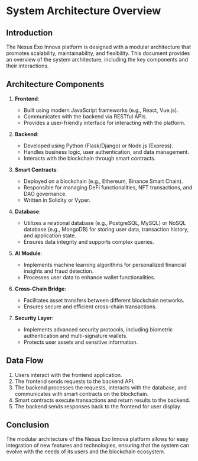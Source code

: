 # System Architecture Overview

## Introduction

The Nexus Exo Innova platform is designed with a modular architecture that promotes scalability, maintainability, and flexibility. This document provides an overview of the system architecture, including the key components and their interactions.

## Architecture Components

1. **Frontend**:
   - Built using modern JavaScript frameworks (e.g., React, Vue.js).
   - Communicates with the backend via RESTful APIs.
   - Provides a user-friendly interface for interacting with the platform.

2. **Backend**:
   - Developed using Python (Flask/Django) or Node.js (Express).
   - Handles business logic, user authentication, and data management.
   - Interacts with the blockchain through smart contracts.

3. **Smart Contracts**:
   - Deployed on a blockchain (e.g., Ethereum, Binance Smart Chain).
   - Responsible for managing DeFi functionalities, NFT transactions, and DAO governance.
   - Written in Solidity or Vyper.

4. **Database**:
   - Utilizes a relational database (e.g., PostgreSQL, MySQL) or NoSQL database (e.g., MongoDB) for storing user data, transaction history, and application state.
   - Ensures data integrity and supports complex queries.

5. **AI Module**:
   - Implements machine learning algorithms for personalized financial insights and fraud detection.
   - Processes user data to enhance wallet functionalities.

6. **Cross-Chain Bridge**:
   - Facilitates asset transfers between different blockchain networks.
   - Ensures secure and efficient cross-chain transactions.

7. **Security Layer**:
   - Implements advanced security protocols, including biometric authentication and multi-signature wallets.
   - Protects user assets and sensitive information.

## Data Flow

1. Users interact with the frontend application.
2. The frontend sends requests to the backend API.
3. The backend processes the requests, interacts with the database, and communicates with smart contracts on the blockchain.
4. Smart contracts execute transactions and return results to the backend.
5. The backend sends responses back to the frontend for user display.

## Conclusion

The modular architecture of the Nexus Exo Innova platform allows for easy integration of new features and technologies, ensuring that the system can evolve with the needs of its users and the blockchain ecosystem.
